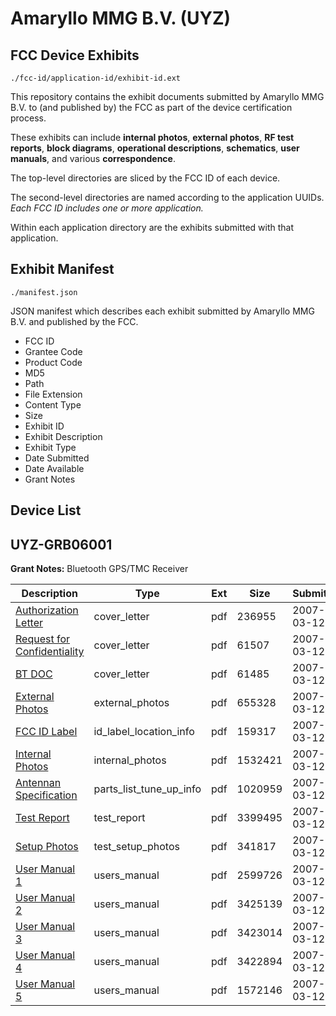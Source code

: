 # Amaryllo MMG B.V. (UYZ)
## FCC Device Exhibits

```
./fcc-id/application-id/exhibit-id.ext
```

This repository contains the exhibit documents submitted by Amaryllo MMG B.V. to (and published by) the FCC as part of the device certification process.

These exhibits can include **internal photos**, **external photos**, **RF test reports**, **block diagrams**, **operational descriptions**, **schematics**, **user manuals**, and various **correspondence**.

The top-level directories are sliced by the FCC ID of each device.

The second-level directories are named according to the application UUIDs. *Each FCC ID includes one or more application.*

Within each application directory are the exhibits submitted with that application. 

## Exhibit Manifest

```
./manifest.json
```

JSON manifest which describes each exhibit submitted by Amaryllo MMG B.V. and published by the FCC.

- FCC ID
- Grantee Code
- Product Code
- MD5
- Path
- File Extension
- Content Type
- Size
- Exhibit ID
- Exhibit Description
- Exhibit Type
- Date Submitted
- Date Available
- Grant Notes

## Device List
## UYZ-GRB06001
**Grant Notes:** Bluetooth GPS/TMC Receiver

| Description | Type | Ext | Size | Submitted | Available |
| ----------- | ---- | --- | ---- | --------- | --------- |
| [Authorization Letter](UYZ-GRB06001/0ee2367abfc96dcc25192fa4ad9385fd/767387.pdf) | cover_letter | pdf | 236955 | 2007-03-12 | 2007-03-12 |
| [Request for Confidentiality](UYZ-GRB06001/0ee2367abfc96dcc25192fa4ad9385fd/767388.pdf) | cover_letter | pdf | 61507 | 2007-03-12 | 2007-03-12 |
| [BT DOC](UYZ-GRB06001/0ee2367abfc96dcc25192fa4ad9385fd/767389.pdf) | cover_letter | pdf | 61485 | 2007-03-12 | 2007-03-12 |
| [External Photos](UYZ-GRB06001/0ee2367abfc96dcc25192fa4ad9385fd/767395.pdf) | external_photos | pdf | 655328 | 2007-03-12 | 2007-03-12 |
| [FCC ID Label](UYZ-GRB06001/0ee2367abfc96dcc25192fa4ad9385fd/767396.pdf) | id_label_location_info | pdf | 159317 | 2007-03-12 | 2007-03-12 |
| [Internal Photos](UYZ-GRB06001/0ee2367abfc96dcc25192fa4ad9385fd/767397.pdf) | internal_photos | pdf | 1532421 | 2007-03-12 | 2007-03-12 |
| [Antennan Specification](UYZ-GRB06001/0ee2367abfc96dcc25192fa4ad9385fd/763941.pdf) | parts_list_tune_up_info | pdf | 1020959 | 2007-03-12 | 2007-03-12 |
| [Test Report](UYZ-GRB06001/0ee2367abfc96dcc25192fa4ad9385fd/767400.pdf) | test_report | pdf | 3399495 | 2007-03-12 | 2007-03-12 |
| [Setup Photos](UYZ-GRB06001/0ee2367abfc96dcc25192fa4ad9385fd/767401.pdf) | test_setup_photos | pdf | 341817 | 2007-03-12 | 2007-03-12 |
| [User Manual 1](UYZ-GRB06001/0ee2367abfc96dcc25192fa4ad9385fd/767402.pdf) | users_manual | pdf | 2599726 | 2007-03-12 | 2007-03-12 |
| [User Manual 2](UYZ-GRB06001/0ee2367abfc96dcc25192fa4ad9385fd/767403.pdf) | users_manual | pdf | 3425139 | 2007-03-12 | 2007-03-12 |
| [User Manual 3](UYZ-GRB06001/0ee2367abfc96dcc25192fa4ad9385fd/767404.pdf) | users_manual | pdf | 3423014 | 2007-03-12 | 2007-03-12 |
| [User Manual 4](UYZ-GRB06001/0ee2367abfc96dcc25192fa4ad9385fd/767405.pdf) | users_manual | pdf | 3422894 | 2007-03-12 | 2007-03-12 |
| [User Manual 5](UYZ-GRB06001/0ee2367abfc96dcc25192fa4ad9385fd/767406.pdf) | users_manual | pdf | 1572146 | 2007-03-12 | 2007-03-12 |
